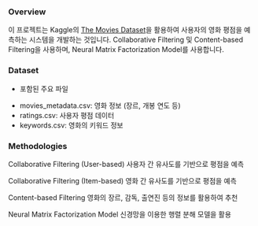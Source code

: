 
### Overview
이 프로젝트는 Kaggle의 [The Movies Dataset](https://www.kaggle.com/code/elcior/starter-the-movies-dataset-fa37c888-3/input)을 활용하여 사용자의 영화 평점을 
예측하는 시스템을 개발하는 것입니다.
Collaborative Filtering 및 Content-based Filtering을 사용하며, Neural Matrix Factorization Model를 사용합니다.

### Dataset

- 포함된 주요 파일
* movies_metadata.csv: 영화 정보 (장르, 개봉 연도 등)
* ratings.csv: 사용자 평점 데이터
* keywords.csv: 영화의 키워드 정보

### Methodologies
Collaborative Filtering (User-based)
사용자 간 유사도를 기반으로 평점을 예측


Collaborative Filtering (Item-based)
영화 간 유사도를 기반으로 평점을 예측


Content-based Filtering
영화의 장르, 감독, 출연진 등의 정보를 활용하여 추천


Neural Matrix Factorization Model
신경망을 이용한 행렬 분해 모델을 활용
